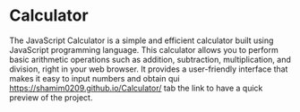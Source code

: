 # Calculator
The JavaScript Calculator is a simple and efficient calculator built using JavaScript programming language. This calculator allows you to perform basic arithmetic operations such as addition, subtraction, multiplication, and division, right in your web browser. It provides a user-friendly interface that makes it easy to input numbers and obtain qui
https://shamim0209.github.io/Calculator/ tab the link to have a quick preview of the project.

